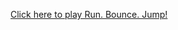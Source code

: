 <a href="https://github.com/yashg4509/PlatformInvaders/blob/master/RunBounceJump.jar?raw=true">Click here to play Run. Bounce. Jump!</a>
